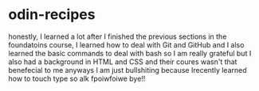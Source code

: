 # odin-recipes

honestly, I learned a lot after I finished the previous sections in the foundatoins course, 
I learned how to deal with Git and GitHub and I also learned the basic commands to deal with bash so I am really grateful but I also had a background in HTML and CSS and their coures wasn't that benefecial to me anyways I am just bullshiting because Irecently learned how to touch type so alk fpoiwfoiwe bye!!